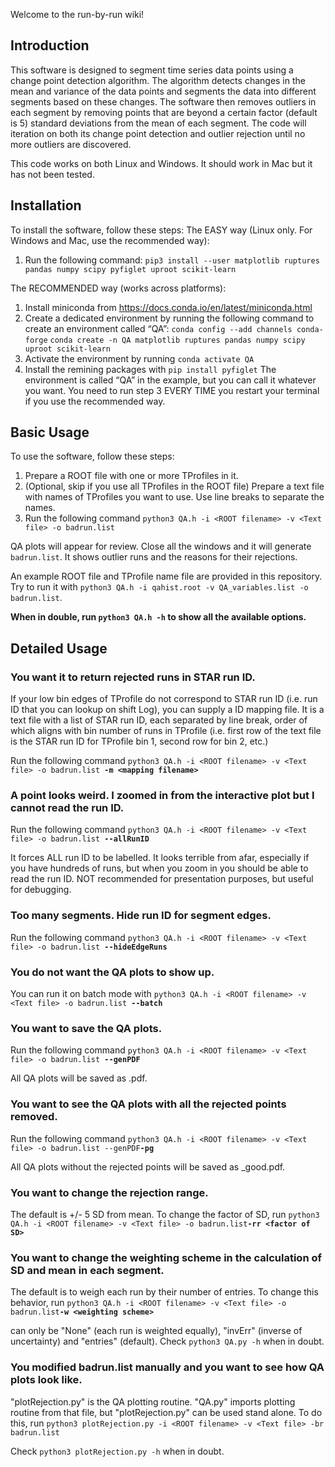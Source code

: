 Welcome to the run-by-run wiki!

## Introduction

This software is designed to segment time series data points using a change point detection algorithm. The algorithm detects changes in the mean and variance of the data points and segments the data into different segments based on these changes. The software then removes outliers in each segment by removing points that are beyond a certain factor (default is 5) standard deviations from the mean of each segment. 
The code will iteration on both its change point detection and outlier rejection until no more outliers are discovered.

This code works on both Linux and Windows. It should work in Mac but it has not been tested.

## Installation

To install the software, follow these steps:
The EASY way (Linux only. For Windows and Mac, use the recommended way):
1. Run the following command: `pip3 install --user matplotlib ruptures pandas numpy scipy pyfiglet uproot scikit-learn`

The RECOMMENDED way (works across platforms):
1.	Install miniconda from https://docs.conda.io/en/latest/miniconda.html
2.	Create a dedicated environment by running the following command to create an environment called “QA”: 
`conda config --add channels conda-forge`
`conda create -n QA matplotlib ruptures pandas numpy scipy uproot scikit-learn`
3.	Activate the environment by running `conda activate QA`
4.	Install the remining packages with `pip install pyfiglet`
The environment is called “QA” in the example, but you can call it whatever you want. You need to run step 3 EVERY TIME you restart your terminal if you use the recommended way.

## Basic Usage

To use the software, follow these steps:

1.	Prepare a ROOT file with one or more TProfiles in it. 
2.	(Optional, skip if you use all TProfiles in the ROOT file) Prepare a text file with names of TProfiles you want to use. Use line breaks to separate the names.
3.	Run the following command `python3 QA.h -i <ROOT filename> -v <Text file> -o badrun.list`

QA plots will appear for review. Close all the windows and it will generate `badrun.list`. It shows outlier runs and the reasons for their rejections.

An example ROOT file and TProfile name file are provided in this repository. Try to run it with `python3 QA.h -i qahist.root -v QA_variables.list -o badrun.list`.

**When in double, run `python3 QA.h -h` to show all the available options.**

## Detailed Usage

### You want it to return rejected runs in STAR run ID.

If your low bin edges of TProfile do not correspond to STAR run ID (i.e. run ID that you can lookup on shift Log), you can supply a ID mapping file. It is a text file with a list of STAR run ID, each separated by line break, order of which aligns with bin number of runs in TProfile (i.e. first row of the text file is the STAR run ID for TProfile bin 1, second row for bin 2, etc.)

Run the following command `python3 QA.h -i <ROOT filename> -v <Text file> -o badrun.list `**`-m <mapping filename>`**

### A point looks weird. I zoomed in from the interactive plot but I cannot read the run ID.

Run the following command `python3 QA.h -i <ROOT filename> -v <Text file> -o badrun.list `**`--allRunID`**

It forces ALL run ID to be labelled. It looks terrible from afar, especially if you have hundreds of runs, but when you zoom in you should be able to read the run ID. NOT recommended for presentation purposes, but useful for debugging. 
 
### Too many segments. Hide run ID for segment edges.

Run the following command `python3 QA.h -i <ROOT filename> -v <Text file> -o badrun.list `**`--hideEdgeRuns`**


### You do not want the QA plots to show up.

You can run it on batch mode with `python3 QA.h -i <ROOT filename> -v <Text file> -o badrun.list `**`--batch`**

### You want to save the QA plots.

Run the following command `python3 QA.h -i <ROOT filename> -v <Text file> -o badrun.list `**`--genPDF`**

All QA plots will be saved as <name of TProfile>.pdf.

### You want to see the QA plots with all the rejected points removed.

Run the following command `python3 QA.h -i <ROOT filename> -v <Text file> -o badrun.list --genPDF`**`-pg`**

All QA plots without the rejected points will be saved as <name of TProfile>_good.pdf.

### You want to change the rejection range.

The default is +/- 5 SD from mean. To change the factor of SD, run `python3 QA.h -i <ROOT filename> -v <Text file> -o badrun.list`**`-rr <factor of SD>`**

### You want to change the weighting scheme in the calculation of SD and mean in each segment.

The default is to weigh each run by their number of entries. To change this behavior, run `python3 QA.h -i <ROOT filename> -v <Text file> -o badrun.list`**`-w <weighting scheme>`**

<weighting scheme> can only be "None" (each run is weighted equally), "invErr" (inverse of uncertainty) and "entries" (default). Check `python3 QA.py -h` when in doubt.

### You modified badrun.list manually and you want to see how QA plots look like.

"plotRejection.py" is the QA plotting routine. "QA.py" imports plotting routine from that file, but "plotRejection.py" can be used stand alone. To do this, run `python3 plotRejection.py -i <ROOT filename> -v <Text file> -br badrun.list` 

Check `python3 plotRejection.py -h` when in doubt.

